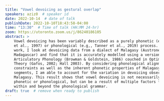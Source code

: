 ```yaml
---
title: "Vowel devoicing as gestural overlap"
speakers: aziz0  # speaker id
date: 2022-10-14  # date of talk
publishDate: 2022-10-10T18:43:58-04:00
time: "13:30"  # Time of talk (HH:MM 24-hr)
zoom: https://utoronto.zoom.us/j/86240186105
abstract: >
    Vowel devoicing has been variably described as a purely phonetic (e.g., Jun
    et al., 1997) or phonological (e.g,, Tanner et al., 2019) process. In this
    work, I look at devoicing data from a dialect of Malagasy (Austronesian,
    Madagascar) and find that it is accurately modelled using a version of
    Articulatory Phonology (Browman & Goldstein, 1986) couched in Optimality
    Theory (Gafos, 2002; Hall 2003). By considering phonological alignment
    constraints as well as the inherent phonetic properties of Malagasy
    segments, I am able to account for the variation in devoicing observed in
    Malagasy. This result shows that vowel devoicing is not necessarily purely
    phonetic or phonological, but can be a result of multiple factors from
    within and beyond the phonological grammar. 
draft: true  # remove when ready to publish
---
```

<!-- Content here will show up after meeting details and before abstract -->